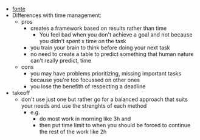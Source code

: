 - [fonte](https://youtu.be/-U7D4Fw67Zs?t=384)
- Differences with time management:
	- pros
		- creates a framework based on results rather than time
			- You feel bad when you don't achieve a goal and not because you didn't spent x time on the task
		- you train your brain to think before doing your next task
		- no need to create a table to predict something that human nature can't really predict, time
	- cons
		- you may have problems prioritizing, missing important tasks because you're too focussed on other ones
		- you lose the benefith of respecting a deadline
- takeoff
	- don't use just one but rather go for a balanced approach that suits your needs and use the strenghts of each method
		- e.g.
			- do most work in morning like 3h and 
			- then put time limit to when you should be forced to continue the rest of the work like 2h